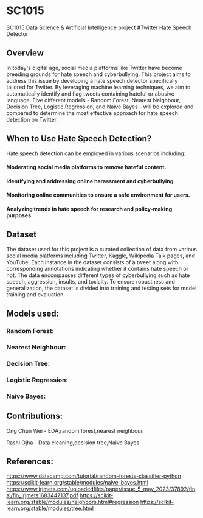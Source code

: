 # SC1015
SC1015 Data Science &amp; Artificial Intelligence project
#Twitter Hate Speech Detector

## Overview

In today's digital age, social media platforms like Twitter have become breeding grounds for hate speech and cyberbullying. This project aims to address this issue by developing a hate speech detector specifically tailored for Twitter. By leveraging machine learning techniques, we aim to automatically identify and flag tweets containing hateful or abusive language. Five different models - Random Forest, Nearest Neighbour, Decision Tree, Logistic Regression, and Naive Bayes - will be explored and compared to determine the most effective approach for hate speech detection on Twitter.

## When to Use Hate Speech Detection?
Hate speech detection can be employed in various scenarios including:
#### Moderating social media platforms to remove hateful content.
#### Identifying and addressing online harassment and cyberbullying.
#### Monitoring online communities to ensure a safe environment for users.
#### Analyzing trends in hate speech for research and policy-making purposes.


## Dataset

The dataset used for this project is a curated collection of data from various social media platforms including Twitter, Kaggle, Wikipedia Talk pages, and YouTube. Each instance in the dataset consists of a tweet along with corresponding annotations indicating whether it contains hate speech or not. The data encompasses different types of cyberbullying such as hate speech, aggression, insults, and toxicity. To ensure robustness and generalization, the dataset is divided into training and testing sets for model training and evaluation.


## Models used:

### Random Forest:
### Nearest Neighbour:
### Decision Tree:
### Logistic Regression:
### Naive Bayes:




## Contributions:
Ong Chun Wei - EDA,random forest,nearest neighbour.

Rashi Ojha - Data cleaning,decision tree,Naive Bayes

## References:
https://www.datacamp.com/tutorial/random-forests-classifier-python 
https://scikit-learn.org/stable/modules/naive_bayes.html
https://www.irjmets.com/uploadedfiles/paper/issue_5_may_2023/37892/final/fin_irjmets1683447137.pdf
https://scikit-learn.org/stable/modules/neighbors.html#regression
https://scikit-learn.org/stable/modules/tree.html
